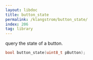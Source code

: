 ```yaml
---
layout: libdoc
title: button_state
permalink: /klangstrom/button_state/
index: 206
tag: library
---
```


query the state of a button.

```c
bool button_state(uint8_t pButton);
```
